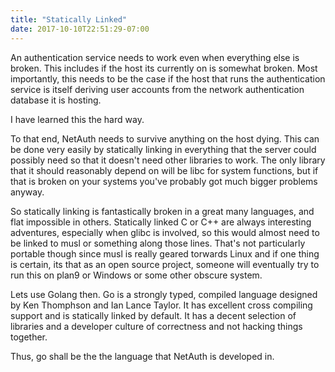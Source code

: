 ```yaml
---
title: "Statically Linked"
date: 2017-10-10T22:51:29-07:00
---
```


An authentication service needs to work even when everything else is
broken.  This includes if the host its currently on is somewhat
broken.  Most importantly, this needs to be the case if the host that
runs the authentication service is itself deriving user accounts from
the network authentication database it is hosting.

I have learned this the hard way.

To that end, NetAuth needs to survive anything on the host dying.
This can be done very easily by statically linking in everything that
the server could possibly need so that it doesn't need other libraries
to work.  The only library that it should reasonably depend on will be
libc for system functions, but if that is broken on your systems
you've probably got much bigger problems anyway.

So statically linking is fantastically broken in a great many
languages, and flat impossible in others.  Statically linked C or C++
are always interesting adventures, especially when glibc is involved,
so this would almost need to be linked to musl or something along
those lines.  That's not particularly portable though since musl is
really geared torwards Linux and if one thing is certain, its that as
an open source project, someone will eventually try to run this on
plan9 or Windows or some other obscure system.

Lets use Golang then.  Go is a strongly typed, compiled language
designed by Ken Thomphson and Ian Lance Taylor.  It has excellent
cross compiling support and is statically linked by default.  It has a
decent selection of libraries and a developer culture of correctness
and not hacking things together.

Thus, go shall be the the language that NetAuth is developed in.
